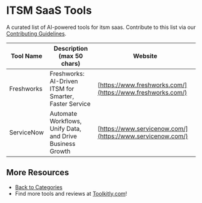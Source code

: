 # ITSM SaaS Tools

A curated list of AI-powered tools for itsm saas. Contribute to this list via our [Contributing Guidelines](../CONTRIBUTING.md).

| Tool Name | Description (max 50 chars) | Website |
|-----------|----------------------------|---------|
| Freshworks | Freshworks: AI-Driven ITSM for Smarter, Faster Service | [https://www.freshworks.com/](https://www.freshworks.com/) |
| ServiceNow | Automate Workflows, Unify Data, and Drive Business Growth | [https://www.servicenow.com/](https://www.servicenow.com/) |

## More Resources
- [Back to Categories](../README.md)
- Find more tools and reviews at [Toolkitly.com](https://toolkitly.com)!
